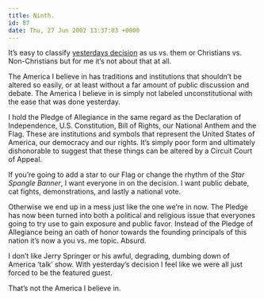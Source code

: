 ```yaml
---
title: Ninth.
id: 87
date: Thu, 27 Jun 2002 13:37:03 +0000
---
```


It’s easy to classify [yesterdays decision](https://www.airbagindustries.com/archives/000172.shtml#000172) as us vs. them or Christians vs. Non-Christians but for me it’s not about that at all.  

The America I believe in has traditions and institutions that shouldn’t be altered so easily, or at least without a far amount of public discussion and debate. The America I believe in is simply not labeled unconstitutional with the ease that was done yesterday.  

I hold the Pledge of Allegiance in the same regard as the Declaration of Independence, <span class="caps">U.S.</span> Constitution, Bill of Rights, our National Anthem and the Flag. These are institutions and symbols that represent the United States of America, our democracy and our rights. It’s simply poor form and ultimately dishonorable to suggest that these things can be altered by a Circuit Court of Appeal.  

If you’re going to add a star to our Flag or change the rhythm of the *Star Spangle Banner*, I want everyone in on the decision. I want public debate, cat fights, demonstrations, and lastly a national vote.  

Otherwise we end up in a mess just like the one we’re in now. The Pledge has now been turned into both a political and religious issue that everyones going to try use to gain exposure and public favor. Instead of the Pledge of Allegiance being an oath of honor towards the founding principals of this nation it’s now a you vs. me topic. Absurd.  

I don’t like Jerry Springer or his awful, degrading, dumbing down of America ‘talk’ show. With yesterday’s decision I feel like we were all just forced to be the featured guest.  

That’s not the America I believe in.





